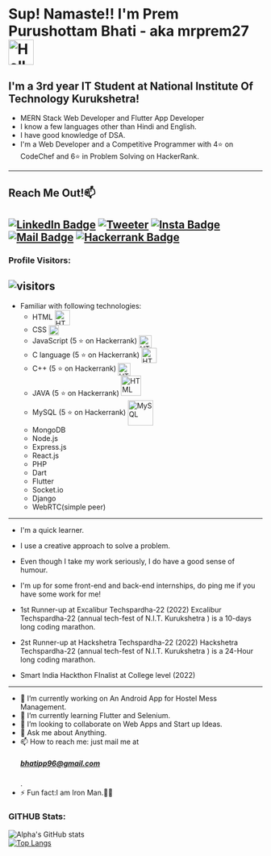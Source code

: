 # Sup! Namaste!! I'm Prem Purushottam Bhati - aka mrprem27 <img src="https://media.tenor.com/images/3f12089a85c980dc2a5edb99a411b8a8/tenor.gif" width="50px" alt="Hello">
## I'm a 3rd year IT Student at National Institute Of Technology Kurukshetra!
- MERN Stack Web Developer and Flutter App Developer
- I know a few languages other than Hindi and English.
- I have good knowledge of DSA.
- I'm a Web Developer and a Competitive Programmer with 4⭐ on CodeChef and 6⭐ in Problem Solving on HackerRank.
---
## Reach Me Out!📫 <br>
<!-- [![Twitter Badge](https://img.shields.io/twitter/url?label=%40Utsav_soni27&style=social&url=https%3A%2F%2Ftwitter.com%2FUtsav_soni27)](https://twitter.com/Utsav_soni27) -->
[![LinkedIn Badge](https://img.shields.io/badge/-@mrprem27-c04452b?style=flat&labelColor=c04452b&logo=linkedin&logoColor=white)](https://www.linkedin.com/in/mrprem27)
[![Tweeter](https://img.shields.io/badge/-@mrprem27-e14393?style=flat&labelColor=e14393&logo=twitter&logoColor=white)](https://www.twitter.com/mrprem27)
[![Insta Badge](https://img.shields.io/badge/-@mrprem27-e84473?style=flat&labelColor=e84473&logo=instagram&logoColor=white)](https://www.instagram.com/mrprem27/)
[![Mail Badge](https://img.shields.io/badge/-bhatipp96@gmail.com-c0392b?style=flat&labelColor=c0392b&logo=gmail&logoColor=white)](mailto:bhatipp96@gmail.com)
[![Hackerrank Badge](https://img.shields.io/badge/-mrprem27-18d982?style=flat&labelColor=0c0c14&logo=hackerrank&logoColor=white)](https://www.hackerrank.com/amitbhati1008)
---
### Profile Visitors:
![visitors](https://visitor-badge.glitch.me/badge?page_id=mrprem27.mrprem27)
---
- Familiar with following technologies:
    - HTML <img align="center" src="https://upload.wikimedia.org/wikipedia/commons/thumb/6/61/HTML5_logo_and_wordmark.svg/1200px-HTML5_logo_and_wordmark.svg.png" width="30px" alt="HTML">
    - CSS <img align="center" src="https://upload.wikimedia.org/wikipedia/commons/thumb/d/d5/CSS3_logo_and_wordmark.svg/1200px-CSS3_logo_and_wordmark.svg.png" width="20px" alt="HTML">
    - JavaScript (5 ⭐ on Hackerrank) <img align="center" src="https://upload.wikimedia.org/wikipedia/commons/6/6a/JavaScript-logo.png" width="25px" alt="HTML">
    - C language (5 ⭐ on Hackerrank) <img align="center" src="https://img.icons8.com/color/452/c-programming.png" width="30px" alt="HTML">
    - C++ (5 ⭐ on Hackerrank) <img align="center" src="https://upload.wikimedia.org/wikipedia/commons/thumb/1/18/ISO_C%2B%2B_Logo.svg/1200px-ISO_C%2B%2B_Logo.svg.png" width="25px" alt="HTML">
    - JAVA (5 ⭐ on Hackerrank)  <img src="https://1000logos.net/wp-content/uploads/2020/09/Java-Logo.png" width="40px" alt="HTML">
    - MySQL (5 ⭐ on Hackerrank)  <img src="https://download.logo.wine/logo/MySQL/MySQL-Logo.wine.png" width="50px" alt="MySQL" align = "center">
    - MongoDB 
    - Node.js
    - Express.js
    - React.js
    - PHP
    - Dart
    - Flutter
    - Socket.io
    - Django
    - WebRTC(simple peer)
---
- I'm a quick learner. 
- I use a creative approach to solve a problem. 
- Even though I take my work seriously, I do have a good sense of humour.
- I'm up for some front-end and back-end internships, do ping me if you have some work for me!
 
- 1st Runner-up at Excalibur Techspardha-22 (2022)
Excalibur Techspardha-22 (annual tech-fest of N.I.T. Kurukshetra ) is a 10-days long coding marathon.
- 2st Runner-up at Hackshetra Techspardha-22 (2022)
Hackshetra Techspardha-22 (annual tech-fest of N.I.T. Kurukshetra ) is a 24-Hour long coding marathon.
- Smart India Hackthon FInalist at College level (2022)
---

- 🔭 I’m currently working on An Android App for Hostel Mess Management.
- 🌱 I’m currently learning Flutter and Selenium.
- 👯 I’m looking to collaborate on Web Apps and Start up Ideas.
- 💬 Ask me about Anything.
- 📫 How to reach me: just mail me at <h5>bhatipp96@gmail.com</h5> .
- ⚡ Fun fact:I am Iron Man.🦸‍♂️


### GITHUB Stats:
![Alpha's GitHub stats](https://github-readme-stats.vercel.app/api?username=mrprem27&show_icons=true&theme=tokyonight)<br>
[![Top Langs](https://github-readme-stats.vercel.app/api/top-langs/?username=mrprem27&layout=compact)](https://github.com/anuraghazra/github-readme-stats)
